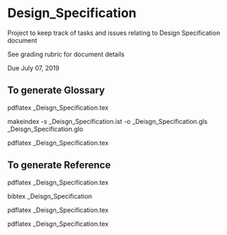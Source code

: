 # Design_Specification
Project to keep track of tasks and issues relating to Design Specification document

See grading rubric for document details

Due July 07, 2019

## To generate Glossary
pdflatex _Deisgn_Specification.tex

makeindex -s _Deisgn_Specification.ist -o _Deisgn_Specification.gls _Deisgn_Specification.glo

pdflatex _Deisgn_Specification.tex

## To generate Reference
pdflatex _Deisgn_Specification.tex

bibtex _Deisgn_Specification

pdflatex _Deisgn_Specification.tex

pdflatex _Deisgn_Specification.tex